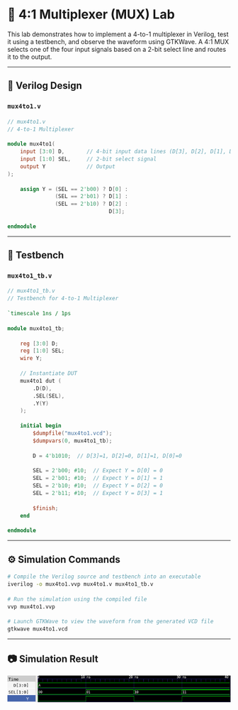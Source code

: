 # 🔘 4:1 Multiplexer (MUX) Lab

This lab demonstrates how to implement a 4-to-1 multiplexer in Verilog, test it using a testbench, and observe the waveform using GTKWave. A 4:1 MUX selects one of the four input signals based on a 2-bit select line and routes it to the output.

---

## 📄 Verilog Design

### `mux4to1.v`

```verilog
// mux4to1.v
// 4-to-1 Multiplexer

module mux4to1(
    input [3:0] D,       // 4-bit input data lines (D[3], D[2], D[1], D[0])
    input [1:0] SEL,     // 2-bit select signal
    output Y             // Output
);

    assign Y = (SEL == 2'b00) ? D[0] :
               (SEL == 2'b01) ? D[1] :
               (SEL == 2'b10) ? D[2] :
                                D[3];

endmodule
```

---

## 🧪 Testbench

### `mux4to1_tb.v`

```verilog
// mux4to1_tb.v
// Testbench for 4-to-1 Multiplexer

`timescale 1ns / 1ps

module mux4to1_tb;

    reg [3:0] D;
    reg [1:0] SEL;
    wire Y;

    // Instantiate DUT
    mux4to1 dut (
        .D(D),
        .SEL(SEL),
        .Y(Y)
    );

    initial begin
        $dumpfile("mux4to1.vcd");
        $dumpvars(0, mux4to1_tb);

        D = 4'b1010;  // D[3]=1, D[2]=0, D[1]=1, D[0]=0

        SEL = 2'b00; #10;  // Expect Y = D[0] = 0
        SEL = 2'b01; #10;  // Expect Y = D[1] = 1
        SEL = 2'b10; #10;  // Expect Y = D[2] = 0
        SEL = 2'b11; #10;  // Expect Y = D[3] = 1

        $finish;
    end

endmodule
```

---

## ⚙️ Simulation Commands

```bash
# Compile the Verilog source and testbench into an executable
iverilog -o mux4to1.vvp mux4to1.v mux4to1_tb.v

# Run the simulation using the compiled file
vvp mux4to1.vvp

# Launch GTKWave to view the waveform from the generated VCD file
gtkwave mux4to1.vcd
```

---

## 📷 Simulation Result

![Half_adder waveform](mux4to1_wave.png)
